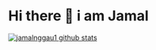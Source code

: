 # Hi there 👋 i am Jamal
[![jamalnggau1 github stats](https://github-readme-stats.vercel.app/api?username=jamalnggau1&show_icons=true&theme=radical)](https://github.com/jamalnggau1)















